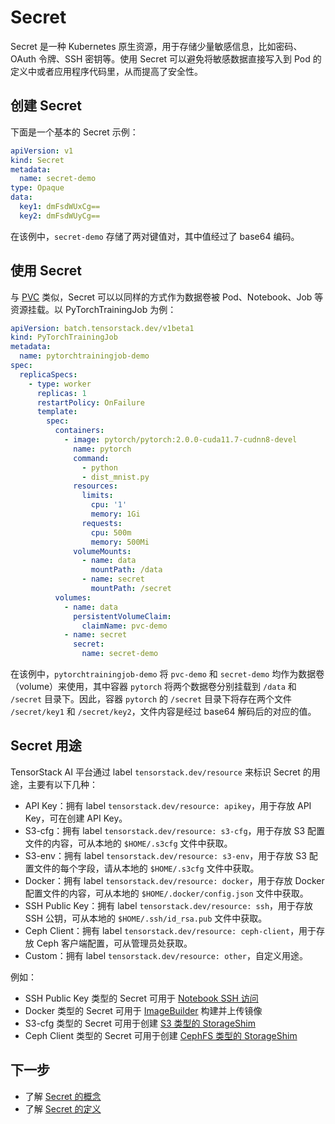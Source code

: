 # Secret

Secret 是一种 Kubernetes 原生资源，用于存储少量敏感信息，比如密码、OAuth 令牌、SSH 密钥等。使用 Secret 可以避免将敏感数据直接写入到 Pod 的定义中或者应用程序代码里，从而提高了安全性。

## 创建 Secret

下面是一个基本的 Secret 示例：

```yaml
apiVersion: v1
kind: Secret
metadata:
  name: secret-demo
type: Opaque
data:
  key1: dmFsdWUxCg==
  key2: dmFsdWUyCg==
```

在该例中，`secret-demo` 存储了两对键值对，其中值经过了 base64 编码。

## 使用 Secret

与 [PVC](../storage/pvc.md) 类似，Secret 可以以同样的方式作为数据卷被 Pod、Notebook、Job 等资源挂载。以 PyTorchTrainingJob 为例：

```yaml
apiVersion: batch.tensorstack.dev/v1beta1
kind: PyTorchTrainingJob
metadata:
  name: pytorchtrainingjob-demo
spec:
  replicaSpecs:
    - type: worker
      replicas: 1
      restartPolicy: OnFailure
      template:
        spec:
          containers:
            - image: pytorch/pytorch:2.0.0-cuda11.7-cudnn8-devel
              name: pytorch
              command:
                - python
                - dist_mnist.py
              resources:
                limits:
                  cpu: '1'
                  memory: 1Gi
                requests:
                  cpu: 500m
                  memory: 500Mi
              volumeMounts:
                - name: data
                  mountPath: /data
                - name: secret
                  mountPath: /secret
          volumes:
            - name: data
              persistentVolumeClaim:
                claimName: pvc-demo
            - name: secret
              secret:
                name: secret-demo
```

在该例中，`pytorchtrainingjob-demo` 将 `pvc-demo` 和 `secret-demo` 均作为数据卷（volume）来使用，其中容器 `pytorch` 将两个数据卷分别挂载到 `/data` 和 `/secret` 目录下。因此，容器 `pytorch` 的 `/secret` 目录下将存在两个文件 `/secret/key1` 和 `/secret/key2`，文件内容是经过 base64 解码后的对应的值。

## Secret 用途

TensorStack AI 平台通过 label `tensorstack.dev/resource` 来标识 Secret 的用途，主要有以下几种：

* API Key：拥有 label `tensorstack.dev/resource: apikey`，用于存放 API Key，可在创建 API Key。
* S3-cfg：拥有 label `tensorstack.dev/resource: s3-cfg`，用于存放 S3 配置文件的内容，可从本地的 `$HOME/.s3cfg` 文件中获取。
* S3-env：拥有 label `tensorstack.dev/resource: s3-env`，用于存放 S3 配置文件的每个字段，请从本地的 `$HOME/.s3cfg` 文件中获取。
* Docker：拥有 label `tensorstack.dev/resource: docker`，用于存放 Docker 配置文件的内容，可从本地的 `$HOME/.docker/config.json` 文件中获取。
* SSH Public Key：拥有 label `tensorstack.dev/resource: ssh`，用于存放 SSH 公钥，可从本地的 `$HOME/.ssh/id_rsa.pub` 文件中获取。
* Ceph Client：拥有 label `tensorstack.dev/resource: ceph-client`，用于存放 Ceph 客户端配置，可从管理员处获取。
* Custom：拥有 label `tensorstack.dev/resource: other`，自定义用途。

例如：

* SSH Public Key 类型的 Secret 可用于 [Notebook SSH 访问]()
* Docker 类型的 Secret 可用于 [ImageBuilder](./imagebuilder.md) 构建并上传镜像
* S3-cfg 类型的 Secret 可用于创建 [S3 类型的 StorageShim](../storage/storageshim.md#s3-类型)
* Ceph Client 类型的 Secret 可用于创建 [CephFS 类型的 StorageShim](../storage/storageshim.md#cephfs-类型)

## 下一步

* 了解 <a target="_blank" rel="noopener noreferrer" href="https://kubernetes.io/docs/concepts/configuration/configmap/">Secret 的概念</a>
* 了解 <a target="_blank" rel="noopener noreferrer" href="https://kubernetes.io/docs/reference/kubernetes-api/config-and-storage-resources/secret-v1/">Secret 的定义</a>
